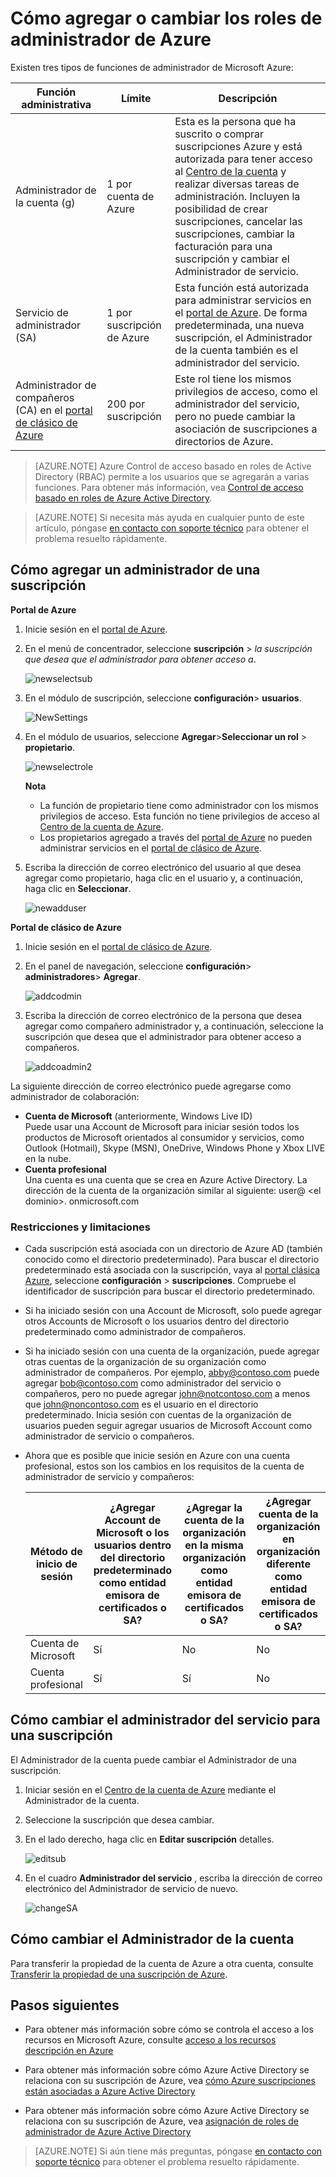 <properties
    pageTitle="Cómo agregar o cambiar los roles de administrador de Azure | Microsoft Azure"
    description="Describe cómo agregar o cambiar el Administrador de compañeros de Azure, administrador y Administrador de la cuenta"
    services=""
    documentationCenter=""
    authors="genlin"
    manager="mbaldwin"
    editor=""
    tags="billing"/>

<tags
    ms.service="billing"
    ms.workload="na"
    ms.tgt_pltfrm="na"
    ms.devlang="na"
    ms.topic="article"
    ms.date="08/17/2016"
    ms.author="genli"/>

# <a name="how-to-add-or-change-azure-administrator-roles"></a>Cómo agregar o cambiar los roles de administrador de Azure

Existen tres tipos de funciones de administrador de Microsoft Azure:

| Función administrativa   | Límite  | Descripción
| ------------- | ------------- |---------------|
|Administrador de la cuenta (g)  | 1 por cuenta de Azure  |Esta es la persona que ha suscrito o comprar suscripciones Azure y está autorizada para tener acceso al [Centro de la cuenta](https://account.windowsazure.com/Home/Index) y realizar diversas tareas de administración. Incluyen la posibilidad de crear suscripciones, cancelar las suscripciones, cambiar la facturación para una suscripción y cambiar el Administrador de servicio.
| Servicio de administrador (SA) | 1 por suscripción de Azure  |Esta función está autorizada para administrar servicios en el [portal de Azure](https://portal.azure.com). De forma predeterminada, una nueva suscripción, el Administrador de la cuenta también es el administrador del servicio.|
|Administrador de compañeros (CA) en el [portal de clásico de Azure](https://manage.windowsazure.com)|200 por suscripción| Este rol tiene los mismos privilegios de acceso, como el administrador del servicio, pero no puede cambiar la asociación de suscripciones a directorios de Azure. |

> [AZURE.NOTE] Azure Control de acceso basado en roles de Active Directory (RBAC) permite a los usuarios que se agregarán a varias funciones. Para obtener más información, vea [Control de acceso basado en roles de Azure Active Directory](./active-directory/role-based-access-control-configure.md).

> [AZURE.NOTE] Si necesita más ayuda en cualquier punto de este artículo, póngase [en contacto con soporte técnico](https://portal.azure.com/?#blade/Microsoft_Azure_Support/HelpAndSupportBlade) para obtener el problema resuelto rápidamente.

## <a name="how-to-add-an-admin-for-a-subscription"></a>Cómo agregar un administrador de una suscripción

**Portal de Azure**

1. Inicie sesión en el [portal de Azure](https://portal.azure.com).

2. En el menú de concentrador, seleccione **suscripción** > *la suscripción que desea que el administrador para obtener acceso a*.

    ![newselectsub](./media/billing-add-change-azure-subscription-administrator/newselectsub.png)

3. En el módulo de suscripción, seleccione **configuración**> **usuarios**.

    ![NewSettings](./media/billing-add-change-azure-subscription-administrator/newsettings.png)
4. En el módulo de usuarios, seleccione **Agregar**>**Seleccionar un rol** > **propietario**.

    ![newselectrole](./media/billing-add-change-azure-subscription-administrator/newselectrole.png)

    **Nota**
    - La función de propietario tiene como administrador con los mismos privilegios de acceso. Esta función no tiene privilegios de acceso al [Centro de la cuenta de Azure](https://account.windowsazure.com/subscriptions).
    - Los propietarios agregado a través del [portal de Azure](https://portal.azure.com) no pueden administrar servicios en el [portal de clásico de Azure](https://manage.windowsazure.com).  

5. Escriba la dirección de correo electrónico del usuario al que desea agregar como propietario, haga clic en el usuario y, a continuación, haga clic en **Seleccionar**.

    ![newadduser](./media/billing-add-change-azure-subscription-administrator/newadduser.png)

**Portal de clásico de Azure**

1. Inicie sesión en el [portal de clásico de Azure](https://manage.windowsazure.com/).

2. En el panel de navegación, seleccione **configuración**> **administradores**> **Agregar**. </br>

    ![addcodmin](./media/billing-add-change-azure-subscription-administrator/addcoadmin.png)

3. Escriba la dirección de correo electrónico de la persona que desea agregar como compañero administrador y, a continuación, seleccione la suscripción que desea que el administrador para obtener acceso a compañeros.</br>

    ![addcoadmin2](./media/billing-add-change-azure-subscription-administrator/addcoadmin2.png)</br>

La siguiente dirección de correo electrónico puede agregarse como administrador de colaboración:

* **Cuenta de Microsoft** (anteriormente, Windows Live ID) </br>
 Puede usar una Account de Microsoft para iniciar sesión todos los productos de Microsoft orientados al consumidor y servicios, como Outlook (Hotmail), Skype (MSN), OneDrive, Windows Phone y Xbox LIVE en la nube.
* **Cuenta profesional**</br>
 Una cuenta es una cuenta que se crea en Azure Active Directory. La dirección de la cuenta de la organización similar al siguiente: user@ &lt;el dominio&gt;. onmicrosoft.com

### <a name="limitations-and-restrictions"></a>Restricciones y limitaciones

 * Cada suscripción está asociada con un directorio de Azure AD (también conocido como el directorio predeterminado). Para buscar el directorio predeterminado está asociada con la suscripción, vaya al [portal clásica Azure](https://manage.windowsazure.com/), seleccione **configuración** > **suscripciones**. Compruebe el identificador de suscripción para buscar el directorio predeterminado.

 * Si ha iniciado sesión con una Account de Microsoft, solo puede agregar otros Accounts de Microsoft o los usuarios dentro del directorio predeterminado como administrador de compañeros.

 * Si ha iniciado sesión con una cuenta de la organización, puede agregar otras cuentas de la organización de su organización como administrador de compañeros. Por ejemplo, abby@contoso.com puede agregar bob@contoso.com como administrador del servicio o compañeros, pero no puede agregar john@notcontoso.com a menos que john@noncontoso.com es el usuario en el directorio predeterminado. Inicia sesión con cuentas de la organización de usuarios pueden seguir agregar usuarios de Microsoft Account como administrador de servicio o compañeros.

 * Ahora que es posible que inicie sesión en Azure con una cuenta profesional, estos son los cambios en los requisitos de la cuenta de administrador de servicio y compañeros:

    Método de inicio de sesión| ¿Agregar Account de Microsoft o los usuarios dentro del directorio predeterminado como entidad emisora de certificados o SA?  |¿Agregar la cuenta de la organización en la misma organización como entidad emisora de certificados o SA? |¿Agregar cuenta de la organización en organización diferente como entidad emisora de certificados o SA?
    ------------- | ------------- |---------------|---------------
    Cuenta de Microsoft |Sí|No|No
    Cuenta profesional|Sí|Sí|No

## <a name="how-to-change-service-administrator-for-a-subscription"></a>Cómo cambiar el administrador del servicio para una suscripción

El Administrador de la cuenta puede cambiar el Administrador de una suscripción.

1. Iniciar sesión en el [Centro de la cuenta de Azure](https://account.windowsazure.com/subscriptions) mediante el Administrador de la cuenta.

2. Seleccione la suscripción que desea cambiar.

3. En el lado derecho, haga clic en **Editar suscripción** detalles. </br>

    ![editsub](./media/billing-add-change-azure-subscription-administrator/editsub.png)

4. En el cuadro **Administrador del servicio** , escriba la dirección de correo electrónico del Administrador de servicio de nuevo. </br>

    ![changeSA](./media/billing-add-change-azure-subscription-administrator/changeSA.png)

## <a name="how-to-change-the-account-administrator"></a>Cómo cambiar el Administrador de la cuenta

Para transferir la propiedad de la cuenta de Azure a otra cuenta, consulte [Transferir la propiedad de una suscripción de Azure](billing-subscription-transfer.md).

## <a name="next-steps"></a>Pasos siguientes

* Para obtener más información sobre cómo se controla el acceso a los recursos en Microsoft Azure, consulte [acceso a los recursos descripción en Azure](./active-directory/active-directory-understanding-resource-access.md)

* Para obtener más información sobre cómo Azure Active Directory se relaciona con su suscripción de Azure, vea [cómo Azure suscripciones están asociadas a Azure Active Directory](./active-directory/active-directory-how-subscriptions-associated-directory.md)

* Para obtener más información sobre cómo Azure Active Directory se relaciona con su suscripción de Azure, vea [asignación de roles de administrador de Azure Active Directory](./active-directory/active-directory-assign-admin-roles.md)

> [AZURE.NOTE] Si aún tiene más preguntas, póngase [en contacto con soporte técnico](https://portal.azure.com/?#blade/Microsoft_Azure_Support/HelpAndSupportBlade) para obtener el problema resuelto rápidamente.
